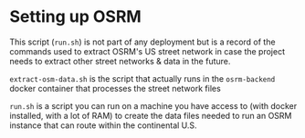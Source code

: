 # Setting up OSRM

This script (`run.sh`) is not part of any deployment but is a record of the commands used to extract OSRM's US street network in case the project needs to extract other street networks & data in the future. 

`extract-osm-data.sh` is the script that actually runs in the `osrm-backend` docker container that processes the street network files

`run.sh` is a script you can run on a machine you have access to (with docker installed, with a lot of RAM) to create the data files needed to run an OSRM instance that can route within the continental U.S.